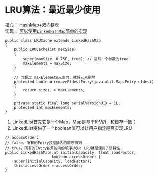 # LRU算法：最近最少使用

核心： HashMap+双向链表     
实现： [可以使用`LinkedHashMap`简单的实现](http://www.importnew.com/25103.html)   

```
public class LRUCache extends LinkedHashMap
{
    public LRUCache(int maxSize)
    {
        super(maxSize, 0.75F, true); // 最后一个参数为true
        maxElements = maxSize;
    }

    // 当超过 maxElements元素时，就将元素删除 
    protected boolean removeEldestEntry(java.util.Map.Entry eldest)
    {
        return size() > maxElements;
    }
 
    private static final long serialVersionUID = 1L;
    protected int maxElements;
}
```

1. LinkedList首先它是一个Map，Map是基于K-V的，和缓存一致；   
2. LinkedList提供了一个boolean值可以让用户指定是否实现LRU

```
// accessOrder: 
// false，所有的Entry按照插入的顺序排列
// true，所有的Entry按照访问的顺序排列: LRU就是使用了该特性
public LinkedHashMap(int initialCapacity, float loadFactor,
                     boolean accessOrder) {
    super(initialCapacity, loadFactor);
    this.accessOrder = accessOrder;
}
```


